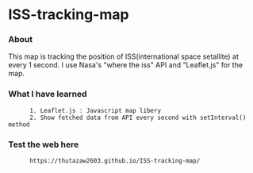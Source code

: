 # ISS-tracking-map

### About 
This map is tracking the position of ISS(international space setallite) at every 1 second.
I use Nasa's "where the iss" API and "Leaflet.js" for the map.

### What I have learned
          1. Leaflet.js : Javascript map libery
          2. Show fetched data from API every second with setInterval() method
          
### Test the web here
          https://thutazaw2603.github.io/ISS-tracking-map/
